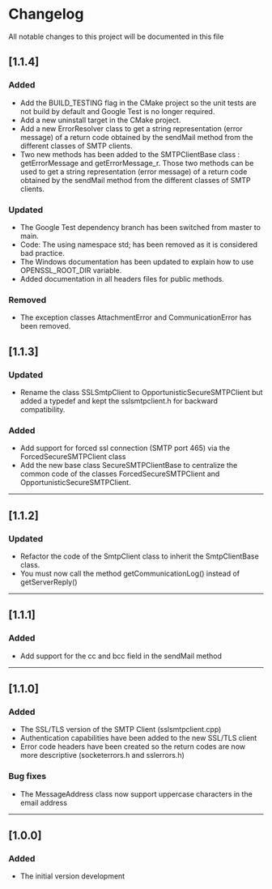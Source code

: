 # Changelog
All notable changes to this project will be documented in this file

## [1.1.4]

### Added
- Add the BUILD_TESTING flag in the CMake project so the unit tests are not build by default and Google Test is no 
  longer required.
- Add a new uninstall target in the CMake project.
- Add a new ErrorResolver class to get a string representation (error message) of a return code obtained by the 
  sendMail method from the different classes of SMTP clients.
- Two new methods has been added to the SMTPClientBase class : getErrorMessage and getErrorMessage_r. Those two methods 
  can be used to get a string representation (error message) of a return code obtained by the sendMail method from the 
  different classes of SMTP clients.

### Updated
- The Google Test dependency branch has been switched from master to main.
- Code: The using namespace std; has been removed as it is considered bad practice.
- The Windows documentation has been updated to explain how to use OPENSSL_ROOT_DIR variable.
- Added documentation in all headers files for public methods.

### Removed
- The exception classes AttachmentError and CommunicationError has been removed.

## [1.1.3]

### Updated
- Rename the class SSLSmtpClient to OpportunisticSecureSMTPClient but added a typedef and kept the sslsmtpclient.h for 
  backward compatibility.

### Added
- Add support for forced ssl connection (SMTP port 465) via the ForcedSecureSMTPClient class
- Add the new base class SecureSMTPClientBase to centralize the common code of the classes ForcedSecureSMTPClient and
  OpportunisticSecureSMTPClient.

---
## [1.1.2]

### Updated
- Refactor the code of the SmtpClient class to inherit the SmtpClientBase class.
- You must now call the method getCommunicationLog() instead of getServerReply()
---
## [1.1.1]

### Added
- Add support for the cc and bcc field in the sendMail method
---
## [1.1.0]

### Added
- The SSL/TLS version of the SMTP Client (sslsmtpclient.cpp)
- Authentication capabilities have been added to the new SSL/TLS client
- Error code headers have been created so the return codes are now more descriptive (socketerrors.h and sslerrors.h)

### Bug fixes

- The MessageAddress class now support uppercase characters in the email address
---
## [1.0.0]

### Added
- The initial version development
